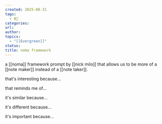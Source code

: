 ```yaml
---
created: 2025-08-31
tags:
  - 0🌲
categories:
url:
author:
topics:
  - "[[Evergreen]]"
status:
title: noma framework
---
```


a [[noma]] framework prompt by [[nick milo]] that allows us to be more of a [[note maker]] instead of a [[note taker]]. 

that's interesting because...

that reminds me of...

it's similar because...

it's different because...

it's important because...